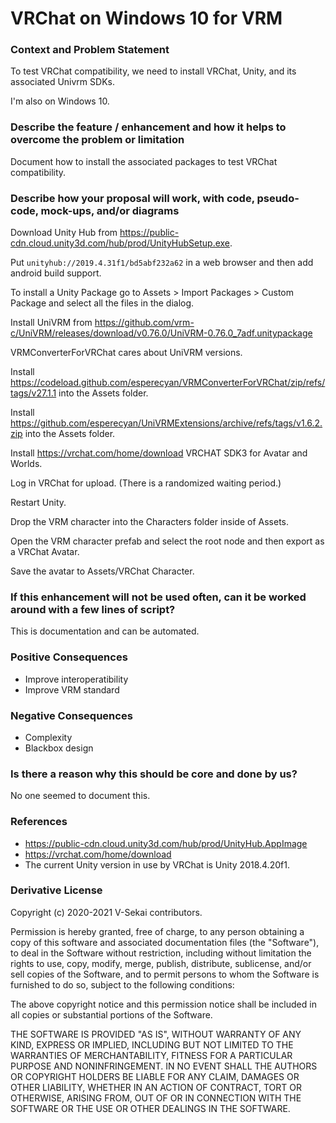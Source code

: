 # VRChat on Windows 10 for VRM

### Context and Problem Statement

To test VRChat compatibility, we need to install VRChat, Unity, and its associated Univrm SDKs.

I'm also on Windows 10.

### Describe the feature / enhancement and how it helps to overcome the problem or limitation

Document how to install the associated packages to test VRChat compatibility.

### Describe how your proposal will work, with code, pseudo-code, mock-ups, and/or diagrams

Download Unity Hub from https://public-cdn.cloud.unity3d.com/hub/prod/UnityHubSetup.exe.

Put `unityhub://2019.4.31f1/bd5abf232a62` in a web browser and then add android build support.

To install a Unity Package go to Assets > Import Packages > Custom Package and select all the files in the dialog.

Install UniVRM from https://github.com/vrm-c/UniVRM/releases/download/v0.76.0/UniVRM-0.76.0_7adf.unitypackage

VRMConverterForVRChat cares about UniVRM versions.

Install https://codeload.github.com/esperecyan/VRMConverterForVRChat/zip/refs/tags/v27.1.1 into the Assets folder.

Install https://github.com/esperecyan/UniVRMExtensions/archive/refs/tags/v1.6.2.zip into the Assets folder.

Install https://vrchat.com/home/download VRCHAT SDK3 for Avatar and Worlds.

Log in VRChat for upload. (There is a randomized waiting period.)

Restart Unity.

Drop the VRM character into the Characters folder inside of Assets.

Open the VRM character prefab and select the root node and then export as a VRChat Avatar.

Save the avatar to Assets/VRChat Character.

### If this enhancement will not be used often, can it be worked around with a few lines of script?

This is documentation and can be automated.

### Positive Consequences

- Improve interoperatibility
- Improve VRM standard

### Negative Consequences

- Complexity
- Blackbox design

### Is there a reason why this should be core and done by us?

No one seemed to document this.

### References

- https://public-cdn.cloud.unity3d.com/hub/prod/UnityHub.AppImage
- https://vrchat.com/home/download
- The current Unity version in use by VRChat is Unity 2018.4.20f1.

### Derivative License

Copyright (c) 2020-2021 V-Sekai contributors.

Permission is hereby granted, free of charge, to any person obtaining a copy
of this software and associated documentation files (the "Software"), to deal
in the Software without restriction, including without limitation the rights
to use, copy, modify, merge, publish, distribute, sublicense, and/or sell
copies of the Software, and to permit persons to whom the Software is
furnished to do so, subject to the following conditions:

The above copyright notice and this permission notice shall be included in all
copies or substantial portions of the Software.

THE SOFTWARE IS PROVIDED "AS IS", WITHOUT WARRANTY OF ANY KIND, EXPRESS OR
IMPLIED, INCLUDING BUT NOT LIMITED TO THE WARRANTIES OF MERCHANTABILITY,
FITNESS FOR A PARTICULAR PURPOSE AND NONINFRINGEMENT. IN NO EVENT SHALL THE
AUTHORS OR COPYRIGHT HOLDERS BE LIABLE FOR ANY CLAIM, DAMAGES OR OTHER
LIABILITY, WHETHER IN AN ACTION OF CONTRACT, TORT OR OTHERWISE, ARISING FROM,
OUT OF OR IN CONNECTION WITH THE SOFTWARE OR THE USE OR OTHER DEALINGS IN THE
SOFTWARE.
